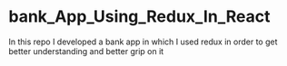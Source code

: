 # bank_App_Using_Redux_In_React
In this repo I developed a bank app in which I used redux in order to get better understanding and better grip on it 
